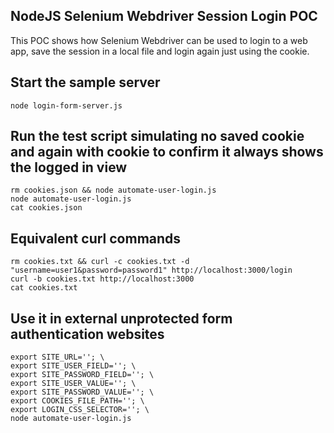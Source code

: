 ## NodeJS Selenium Webdriver Session Login POC
This POC shows how Selenium Webdriver can be used to login to a web app, save the session in a local file and login again just using the cookie.

## Start the sample server
```
node login-form-server.js 
```

## Run the test script simulating no saved cookie and again with cookie to confirm it always shows the logged in view
```
rm cookies.json && node automate-user-login.js
node automate-user-login.js
cat cookies.json
```

## Equivalent curl commands
```
rm cookies.txt && curl -c cookies.txt -d "username=user1&password=password1" http://localhost:3000/login
curl -b cookies.txt http://localhost:3000
cat cookies.txt
```

## Use it in external unprotected form authentication websites
```
export SITE_URL=''; \
export SITE_USER_FIELD=''; \
export SITE_PASSWORD_FIELD=''; \
export SITE_USER_VALUE=''; \
export SITE_PASSWORD_VALUE=''; \
export COOKIES_FILE_PATH=''; \
export LOGIN_CSS_SELECTOR=''; \
node automate-user-login.js
```
